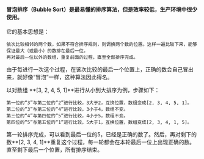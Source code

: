 #### 冒泡排序（Bubble Sort）是最易懂的排序算法，但是效率较低，生产环境中很少使用。

它的基本思想是：

	依次比较相邻的两个数，如果不符合排序规则，则调换两个数的位置。这样一遍比较下来，能够保证最大（或最小）的数排在最后一位。
	再对最后一位以外的数组，重复前面的过程，直至全部排序完成。

由于每进行一次这个过程，在该次比较的最后一个位置上，正确的数会自己冒出来，就好像“冒泡”一样，这种算法因此得名。

以对数组 **[3, 2, 4, 5, 1]**进行从小到大排序为例，步骤如下：

	第一位的“3”与第二位的“2”进行比较，3大于2，互换位置，数组变成[2, 3, 4, 5, 1]。
	第二位的“3”与第三位的“4”进行比较，3小于4，数组不变。
	第三位的“4”与第四位的“5”进行比较，4小于5，数组不变。
	第四位的“5”与第五位的“1”进行比较，5大于1，互换位置，数组变成[2, 3, 4, 1, 5]。

第一轮排序完成，可以看到最后一位的5，已经是正确的数了。然后，再对剩下的数**[2, 3, 4, 1]**重复这个过程，每一轮都会在本轮最后一位上出现正确的数。直至剩下最后一个位置，所有排序结束。